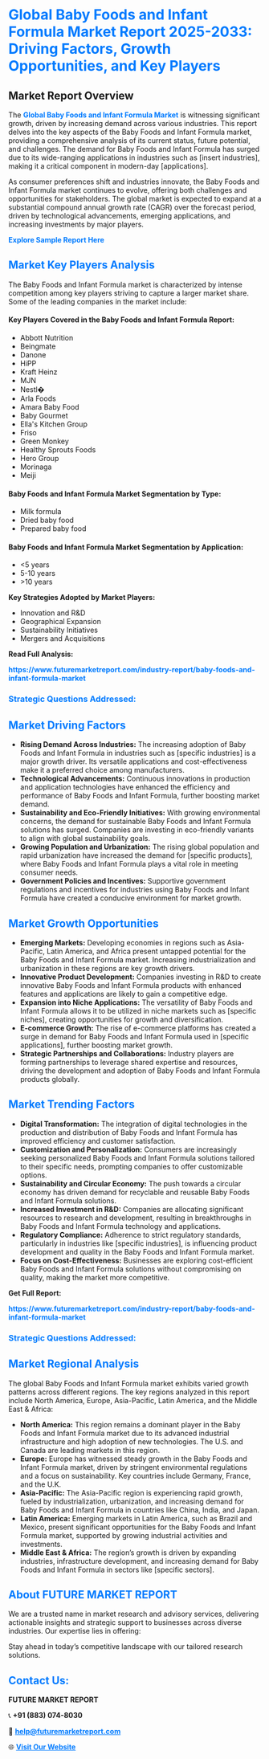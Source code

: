 <h1 style="color: #007BFF;">Global Baby Foods and Infant Formula Market Report 2025-2033: Driving Factors, Growth Opportunities, and Key Players</h1>

<section id="overview">
<h2>Market Report Overview</h2>
<p>The <a href="https://www.futuremarketreport.com/industry-report/baby-foods-and-infant-formula-market" style="color: #007BFF; text-decoration: none;"><strong>Global Baby Foods and Infant Formula Market</strong></a> is witnessing significant growth, driven by increasing demand across various industries. This report delves into the key aspects of the Baby Foods and Infant Formula market, providing a comprehensive analysis of its current status, future potential, and challenges. The demand for Baby Foods and Infant Formula has surged due to its wide-ranging applications in industries such as [insert industries], making it a critical component in modern-day [applications].</p>
<p>As consumer preferences shift and industries innovate, the Baby Foods and Infant Formula market continues to evolve, offering both challenges and opportunities for stakeholders. The global market is expected to expand at a substantial compound annual growth rate (CAGR) over the forecast period, driven by technological advancements, emerging applications, and increasing investments by major players.</p>
</section>

<section id="overview">
<p><a href="https://www.futuremarketreport.com/request-sample/reportId=108194" style="color: #007BFF; text-decoration: none;"><strong>Explore Sample Report Here</strong></a></p>
</section>

<section id="key-players">
<h2 style="color: #007BFF;">Market Key Players Analysis</h2>
<p>The Baby Foods and Infant Formula market is characterized by intense competition among key players striving to capture a larger market share. Some of the leading companies in the market include:</p>
<h4>Key Players Covered in the Baby Foods and Infant Formula Report:</h4>
<ul><li>Abbott Nutrition</li><li>Beingmate</li><li>Danone</li><li>HiPP</li><li>Kraft Heinz</li><li>MJN</li><li>Nestl�</li><li>Arla Foods</li><li>Amara Baby Food</li><li>Baby Gourmet</li><li>Ella&#039;s Kitchen Group</li><li>Friso</li><li>Green Monkey</li><li>Healthy Sprouts Foods</li><li>Hero Group</li><li>Morinaga</li><li>Meiji</li></ul>
<h4>Baby Foods and Infant Formula Market Segmentation by Type:</h4>
<ul><li>Milk formula</li><li>Dried baby food</li><li>Prepared baby food</li></ul>

<h4>Baby Foods and Infant Formula Market Segmentation by Application:</h4>
<ul><li>&lt;5 years</li><li>5-10 years</li><li>&gt;10 years</li></ul>
<p><strong>Key Strategies Adopted by Market Players:</strong></p>
<ul>
<li>Innovation and R&D</li>
<li>Geographical Expansion</li>
<li>Sustainability Initiatives</li>
<li>Mergers and Acquisitions</li>
</ul>
</section>

<section>
<p><strong>Read Full Analysis: </strong></p><a href="https://www.futuremarketreport.com/industry-report/baby-foods-and-infant-formula-market" style="color: #007BFF; text-decoration: none;"><strong>https://www.futuremarketreport.com/industry-report/baby-foods-and-infant-formula-market</strong></a>
<h3 style="color: #007BFF;">Strategic Questions Addressed:</h3>
</section>

<section id="driving-factors">
<h2 style="color: #007BFF;">Market Driving Factors</h2>
<ul>
<li><strong>Rising Demand Across Industries:</strong> The increasing adoption of Baby Foods and Infant Formula in industries such as [specific industries] is a major growth driver. Its versatile applications and cost-effectiveness make it a preferred choice among manufacturers.</li>
<li><strong>Technological Advancements:</strong> Continuous innovations in production and application technologies have enhanced the efficiency and performance of Baby Foods and Infant Formula, further boosting market demand.</li>
<li><strong>Sustainability and Eco-Friendly Initiatives:</strong> With growing environmental concerns, the demand for sustainable Baby Foods and Infant Formula solutions has surged. Companies are investing in eco-friendly variants to align with global sustainability goals.</li>
<li><strong>Growing Population and Urbanization:</strong> The rising global population and rapid urbanization have increased the demand for [specific products], where Baby Foods and Infant Formula plays a vital role in meeting consumer needs.</li>
<li><strong>Government Policies and Incentives:</strong> Supportive government regulations and incentives for industries using Baby Foods and Infant Formula have created a conducive environment for market growth.</li>
</ul>
</section>

<section id="growth-opportunities">
<h2 style="color: #007BFF;">Market Growth Opportunities</h2>
<ul>
<li><strong>Emerging Markets:</strong> Developing economies in regions such as Asia-Pacific, Latin America, and Africa present untapped potential for the Baby Foods and Infant Formula market. Increasing industrialization and urbanization in these regions are key growth drivers.</li>
<li><strong>Innovative Product Development:</strong> Companies investing in R&D to create innovative Baby Foods and Infant Formula products with enhanced features and applications are likely to gain a competitive edge.</li>
<li><strong>Expansion into Niche Applications:</strong> The versatility of Baby Foods and Infant Formula allows it to be utilized in niche markets such as [specific niches], creating opportunities for growth and diversification.</li>
<li><strong>E-commerce Growth:</strong> The rise of e-commerce platforms has created a surge in demand for Baby Foods and Infant Formula used in [specific applications], further boosting market growth.</li>
<li><strong>Strategic Partnerships and Collaborations:</strong> Industry players are forming partnerships to leverage shared expertise and resources, driving the development and adoption of Baby Foods and Infant Formula products globally.</li>
</ul>
</section>

<section id="trending-factors">
<h2 style="color: #007BFF;">Market Trending Factors</h2>
<ul>
<li><strong>Digital Transformation:</strong> The integration of digital technologies in the production and distribution of Baby Foods and Infant Formula has improved efficiency and customer satisfaction.</li>
<li><strong>Customization and Personalization:</strong> Consumers are increasingly seeking personalized Baby Foods and Infant Formula solutions tailored to their specific needs, prompting companies to offer customizable options.</li>
<li><strong>Sustainability and Circular Economy:</strong> The push towards a circular economy has driven demand for recyclable and reusable Baby Foods and Infant Formula solutions.</li>
<li><strong>Increased Investment in R&D:</strong> Companies are allocating significant resources to research and development, resulting in breakthroughs in Baby Foods and Infant Formula technology and applications.</li>
<li><strong>Regulatory Compliance:</strong> Adherence to strict regulatory standards, particularly in industries like [specific industries], is influencing product development and quality in the Baby Foods and Infant Formula market.</li>
<li><strong>Focus on Cost-Effectiveness:</strong> Businesses are exploring cost-efficient Baby Foods and Infant Formula solutions without compromising on quality, making the market more competitive.</li>
</ul>
</section>

<section>
<p><strong>Get Full Report: </strong></p><a href="https://www.futuremarketreport.com/industry-report/baby-foods-and-infant-formula-market" style="color: #007BFF; text-decoration: none;"><strong>https://www.futuremarketreport.com/industry-report/baby-foods-and-infant-formula-market</strong></a>
<h3 style="color: #007BFF;">Strategic Questions Addressed:</h3>
</section>


<section id="regional-analysis">
<h2 style="color: #007BFF;">Market Regional Analysis</h2>
<p>The global Baby Foods and Infant Formula market exhibits varied growth patterns across different regions. The key regions analyzed in this report include North America, Europe, Asia-Pacific, Latin America, and the Middle East & Africa:</p>
<ul>
<li><strong>North America:</strong> This region remains a dominant player in the Baby Foods and Infant Formula market due to its advanced industrial infrastructure and high adoption of new technologies. The U.S. and Canada are leading markets in this region.</li>
<li><strong>Europe:</strong> Europe has witnessed steady growth in the Baby Foods and Infant Formula market, driven by stringent environmental regulations and a focus on sustainability. Key countries include Germany, France, and the U.K.</li>
<li><strong>Asia-Pacific:</strong> The Asia-Pacific region is experiencing rapid growth, fueled by industrialization, urbanization, and increasing demand for Baby Foods and Infant Formula in countries like China, India, and Japan.</li>
<li><strong>Latin America:</strong> Emerging markets in Latin America, such as Brazil and Mexico, present significant opportunities for the Baby Foods and Infant Formula market, supported by growing industrial activities and investments.</li>
<li><strong>Middle East & Africa:</strong> The region’s growth is driven by expanding industries, infrastructure development, and increasing demand for Baby Foods and Infant Formula in sectors like [specific sectors].</li>
</ul>
</section>

<footer>
<h2 style="color: #007BFF;">About FUTURE MARKET REPORT</h2>
<p>We are a trusted name in market research and advisory services, delivering actionable insights and strategic support to businesses across diverse industries. Our expertise lies in offering:</p>

<p>Stay ahead in today’s competitive landscape with our tailored research solutions.</p>

<h2 style="color: #007BFF;">Contact Us:</h2>
<p><strong>FUTURE MARKET REPORT</strong></p>
<p>📞 <strong>+91 (883) 074-8030</strong></p>
<p>📧 <strong><a href="mailto:help@futuremarketreport.com" style="color: #007BFF;">help@futuremarketreport.com</a></strong></p>
<p>🌐 <strong><a href="https://www.futuremarketreport.com/" style="color: #007BFF;">Visit Our Website</a></strong></p>
</footer>